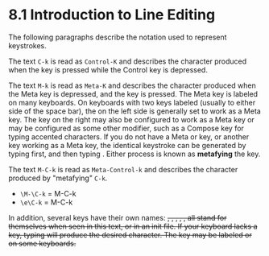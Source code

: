 # 8.1 Introduction to Line Editing

The following paragraphs describe the notation used to represent keystrokes.

The text `C-k` is read as `Control-K` and describes the character produced when the <k> key is pressed while the Control key is depressed.

The text `M-k` is read as `Meta-K` and describes the character produced when the Meta key is depressed, and the <k> key is pressed. The Meta key is labeled <ALT> on many keyboards. On keyboards with two keys labeled <ALT> (usually to either side of the space bar), the <ALT> on the left side is generally set to work as a Meta key. The <ALT> key on the right may also be configured to work as a Meta key or may be configured as some other modifier, such as a Compose key for typing accented characters. If you do not have a Meta or <ALT> key, or another key working as a Meta key, the identical keystroke can be generated by typing <ESC> first, and then typing <k>. Either process is known as **metafying** the <k> key.

The text `M-C-k` is read as `Meta-Control-k` and describes the character produced by "metafying" `C-k`.

- `\M-\C-k` = M-C-k
- `\e\C-k` = M-C-k

In addition, several keys have their own names: <DEL>, <ESC>, <LFD>, <SPC>, <RET>, <TAB> all stand for themselves when seen in this text, or in an init file. If your keyboard lacks a <LFD> key, typing <C-j> will produce the desired character. The <RET> key may be labeled <Return> or <Enter> on some keyboards.
